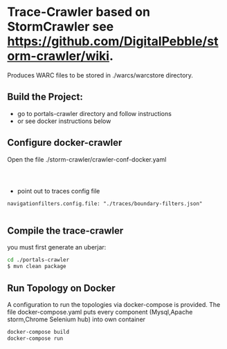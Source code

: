 # Trace-Crawler  based on StormCrawler see https://github.com/DigitalPebble/storm-crawler/wiki. 
Produces WARC files to be stored in ./warcs/warcstore directory.


## Build the Project:
* go to portals-crawler directory and follow instructions 
* or see docker instructions below
   



## Configure docker-crawler
Open the file ./storm-crawler/crawler-conf-docker.yaml 
```

   
```
* point out to traces config file
``` 
navigationfilters.config.file: "./traces/boundary-filters.json"
  
```


## Compile the trace-crawler

 you must first generate an uberjar:

``` sh
cd ./portals-crawler
$ mvn clean package
```
## Run Topology on Docker
A configuration to run the topologies via docker-compose is provided. 
The file docker-compose.yaml puts every component (Mysql,Apache storm,Chrome Selenium hub) into own container




``` sh
docker-compose build
docker-compose run

```





